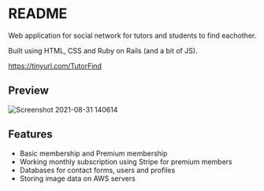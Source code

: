 # README

Web application for social network for tutors and students to find eachother.

Built using HTML, CSS and Ruby on Rails (and a bit of JS).

https://tinyurl.com/TutorFind

## Preview
![Screenshot 2021-08-31 140614](https://user-images.githubusercontent.com/80153715/131492004-d2af152d-29b7-4dab-aed7-b855a44c6a3d.png)

## Features

- Basic membership and Premium membership
- Working monthly subscription using Stripe for premium members
- Databases for contact forms, users and profiles
- Storing image data on AWS servers
